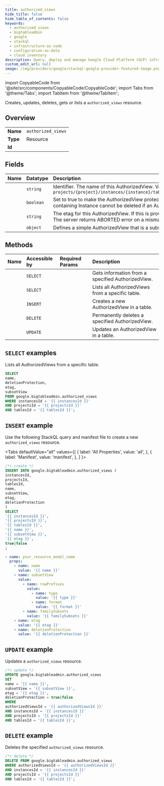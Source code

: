 ```yaml
---
title: authorized_views
hide_title: false
hide_table_of_contents: false
keywords:
  - authorized_views
  - bigtableadmin
  - google
  - stackql
  - infrastructure-as-code
  - configuration-as-data
  - cloud inventory
description: Query, deploy and manage Google Cloud Platform (GCP) infrastructure and resources using SQL
custom_edit_url: null
image: /img/providers/google/stackql-google-provider-featured-image.png
---
```


import CopyableCode from '@site/src/components/CopyableCode/CopyableCode';
import Tabs from '@theme/Tabs';
import TabItem from '@theme/TabItem';

Creates, updates, deletes, gets or lists a <code>authorized_views</code> resource.

## Overview
<table><tbody>
<tr><td><b>Name</b></td><td><code>authorized_views</code></td></tr>
<tr><td><b>Type</b></td><td>Resource</td></tr>
<tr><td><b>Id</b></td><td><CopyableCode code="google.bigtableadmin.authorized_views" /></td></tr>
</tbody></table>

## Fields
| Name | Datatype | Description |
|:-----|:---------|:------------|
| <CopyableCode code="name" /> | `string` | Identifier. The name of this AuthorizedView. Values are of the form `projects/{project}/instances/{instance}/tables/{table}/authorizedViews/{authorized_view}` |
| <CopyableCode code="deletionProtection" /> | `boolean` | Set to true to make the AuthorizedView protected against deletion. The parent Table and containing Instance cannot be deleted if an AuthorizedView has this bit set. |
| <CopyableCode code="etag" /> | `string` | The etag for this AuthorizedView. If this is provided on update, it must match the server's etag. The server returns ABORTED error on a mismatched etag. |
| <CopyableCode code="subsetView" /> | `object` | Defines a simple AuthorizedView that is a subset of the underlying Table. |

## Methods
| Name | Accessible by | Required Params | Description |
|:-----|:--------------|:----------------|:------------|
| <CopyableCode code="get" /> | `SELECT` | <CopyableCode code="authorizedViewsId, instancesId, projectsId, tablesId" /> | Gets information from a specified AuthorizedView. |
| <CopyableCode code="list" /> | `SELECT` | <CopyableCode code="instancesId, projectsId, tablesId" /> | Lists all AuthorizedViews from a specific table. |
| <CopyableCode code="create" /> | `INSERT` | <CopyableCode code="instancesId, projectsId, tablesId" /> | Creates a new AuthorizedView in a table. |
| <CopyableCode code="delete" /> | `DELETE` | <CopyableCode code="authorizedViewsId, instancesId, projectsId, tablesId" /> | Permanently deletes a specified AuthorizedView. |
| <CopyableCode code="patch" /> | `UPDATE` | <CopyableCode code="authorizedViewsId, instancesId, projectsId, tablesId" /> | Updates an AuthorizedView in a table. |

## `SELECT` examples

Lists all AuthorizedViews from a specific table.

```sql
SELECT
name,
deletionProtection,
etag,
subsetView
FROM google.bigtableadmin.authorized_views
WHERE instancesId = '{{ instancesId }}'
AND projectsId = '{{ projectsId }}'
AND tablesId = '{{ tablesId }}'; 
```

## `INSERT` example

Use the following StackQL query and manifest file to create a new <code>authorized_views</code> resource.

<Tabs
    defaultValue="all"
    values={[
        { label: 'All Properties', value: 'all', },
        { label: 'Manifest', value: 'manifest', },
    ]
}>
<TabItem value="all">

```sql
/*+ create */
INSERT INTO google.bigtableadmin.authorized_views (
instancesId,
projectsId,
tablesId,
name,
subsetView,
etag,
deletionProtection
)
SELECT 
'{{ instancesId }}',
'{{ projectsId }}',
'{{ tablesId }}',
'{{ name }}',
'{{ subsetView }}',
'{{ etag }}',
true|false
;
```
</TabItem>
<TabItem value="manifest">

```yaml
- name: your_resource_model_name
  props:
    - name: name
      value: '{{ name }}'
    - name: subsetView
      value:
        - name: rowPrefixes
          value:
            - name: type
              value: '{{ type }}'
            - name: format
              value: '{{ format }}'
        - name: familySubsets
          value: '{{ familySubsets }}'
    - name: etag
      value: '{{ etag }}'
    - name: deletionProtection
      value: '{{ deletionProtection }}'

```
</TabItem>
</Tabs>

## `UPDATE` example

Updates a <code>authorized_views</code> resource.

```sql
/*+ update */
UPDATE google.bigtableadmin.authorized_views
SET 
name = '{{ name }}',
subsetView = '{{ subsetView }}',
etag = '{{ etag }}',
deletionProtection = true|false
WHERE 
authorizedViewsId = '{{ authorizedViewsId }}'
AND instancesId = '{{ instancesId }}'
AND projectsId = '{{ projectsId }}'
AND tablesId = '{{ tablesId }}';
```

## `DELETE` example

Deletes the specified <code>authorized_views</code> resource.

```sql
/*+ delete */
DELETE FROM google.bigtableadmin.authorized_views
WHERE authorizedViewsId = '{{ authorizedViewsId }}'
AND instancesId = '{{ instancesId }}'
AND projectsId = '{{ projectsId }}'
AND tablesId = '{{ tablesId }}';
```

